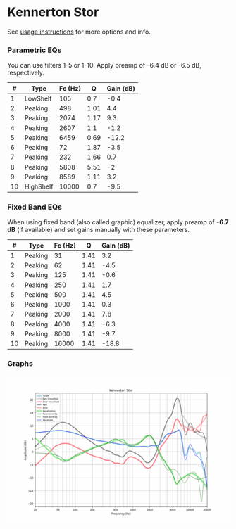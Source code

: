 # Kennerton Stor
See [usage instructions](https://github.com/jaakkopasanen/AutoEq#usage) for more options and info.

### Parametric EQs
You can use filters 1-5 or 1-10. Apply preamp of -6.4 dB or -6.5 dB, respectively.

|   # | Type      |   Fc (Hz) |    Q |   Gain (dB) |
|-----|-----------|-----------|------|-------------|
|   1 | LowShelf  |       105 | 0.7  |        -0.4 |
|   2 | Peaking   |       498 | 1.01 |         4.4 |
|   3 | Peaking   |      2074 | 1.17 |         9.3 |
|   4 | Peaking   |      2607 | 1.1  |        -1.2 |
|   5 | Peaking   |      6459 | 0.69 |       -12.2 |
|   6 | Peaking   |        72 | 1.87 |        -3.5 |
|   7 | Peaking   |       232 | 1.66 |         0.7 |
|   8 | Peaking   |      5808 | 5.51 |        -2   |
|   9 | Peaking   |      8589 | 1.11 |         3.2 |
|  10 | HighShelf |     10000 | 0.7  |        -9.5 |

### Fixed Band EQs
When using fixed band (also called graphic) equalizer, apply preamp of **-6.7 dB** (if available) and set gains manually with these parameters.

|   # | Type    |   Fc (Hz) |    Q |   Gain (dB) |
|-----|---------|-----------|------|-------------|
|   1 | Peaking |        31 | 1.41 |         3.2 |
|   2 | Peaking |        62 | 1.41 |        -4.5 |
|   3 | Peaking |       125 | 1.41 |        -0.6 |
|   4 | Peaking |       250 | 1.41 |         1.7 |
|   5 | Peaking |       500 | 1.41 |         4.5 |
|   6 | Peaking |      1000 | 1.41 |         0.3 |
|   7 | Peaking |      2000 | 1.41 |         7.8 |
|   8 | Peaking |      4000 | 1.41 |        -6.3 |
|   9 | Peaking |      8000 | 1.41 |        -9.7 |
|  10 | Peaking |     16000 | 1.41 |       -18.8 |

### Graphs
![](./Kennerton%20Stor.png)
